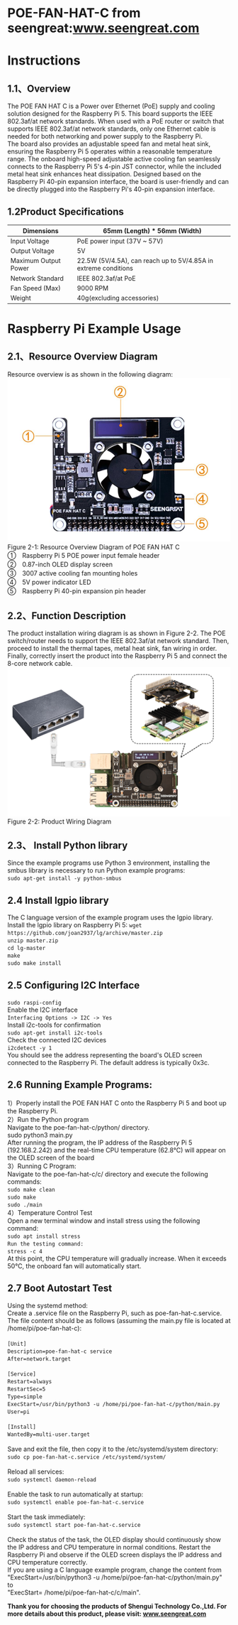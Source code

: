 POE-FAN-HAT-C from seengreat:www.seengreat.com
 =======================================
# Instructions
## 1.1、Overview
The POE FAN HAT C is a Power over Ethernet (PoE) supply and cooling solution designed for the Raspberry Pi 5. This board supports the IEEE 802.3af/at network standards. When used with a PoE router or switch that supports IEEE 802.3af/at network standards, only one Ethernet cable is needed for both networking and power supply to the Raspberry Pi.<br>
The board also provides an adjustable speed fan and metal heat sink, ensuring the Raspberry Pi 5 operates within a reasonable temperature range. The onboard high-speed adjustable active cooling fan seamlessly connects to the Raspberry Pi 5's 4-pin JST connector, while the included metal heat sink enhances heat dissipation.
Designed based on the Raspberry Pi 40-pin expansion interface, the board is user-friendly and can be directly plugged into the Raspberry Pi's 40-pin expansion interface.<br>
## 1.2Product Specifications
|Dimensions	|65mm (Length) * 56mm (Width)|
|----------------------|------------------------------------|
|Input Voltage	|PoE power input (37V ~ 57V)|
|Output Voltage	|5V|
|Maximum Output Power	|22.5W (5V/4.5A), can reach up to 5V/4.85A in extreme conditions|
|Network Standard	 |IEEE 802.3af/at PoE|
|Fan Speed (Max)	|9000 RPM|
|Weight	|40g(excluding accessories)|

# Raspberry Pi Example Usage
## 2.1、Resource Overview Diagram
Resource overview is as shown in the following diagram:<br>
![image](https://github.com/seengreat/POE-FAN-HAT-C/blob/main/pic1.png)<br>
Figure 2-1: Resource Overview Diagram of POE FAN HAT C<br>
①　Raspberry Pi 5 POE power input female header<br>
②　0.87-inch OLED display screen<br>
③　3007 active cooling fan mounting holes<br>
④　5V power indicator LED<br>
⑤　Raspberry Pi 40-pin expansion pin header<br>
## 2.2、Function Description
The product installation wiring diagram is as shown in Figure 2-2. The POE switch/router needs to support the IEEE 802.3af/at network standard. Then, proceed to install the thermal tapes, metal heat sink, fan wiring in order. Finally, correctly insert the product into the Raspberry Pi 5 and connect the 8-core network cable. <br>
![image](https://github.com/seengreat/POE-FAN-HAT-C/blob/main/pic2.png)<br>
Figure 2-2: Product Wiring Diagram<br>
## 2.3、 Install Python library
Since the example programs use Python 3 environment, installing the smbus library is necessary to run Python example programs:<br>
`sudo apt-get install -y python-smbus`<br>

##  2.4 Install lgpio library
The C language version of the example program uses the lgpio library. Install the lgpio library on Raspberry Pi 5:
`wget https://github.com/joan2937/lg/archive/master.zip`<br>
`unzip master.zip`<br>
`cd lg-master`<br>
`make`<br>
`sudo make install`<br>
##  2.5 Configuring I2C Interface
`sudo raspi-config`<br>
Enable the I2C interface<br>
`Interfacing Options -> I2C -> Yes `<br>
Install i2c-tools for confirmation<br>
`sudo apt-get install i2c-tools`<br>
Check the connected I2C devices<br>
`i2cdetect -y 1`<br>
You should see the address representing the board's OLED screen connected to the Raspberry Pi. The default address is typically 0x3c.<br>
##  2.6 Running Example Programs:
1）Properly install the POE FAN HAT C onto the Raspberry Pi 5 and boot up the Raspberry Pi.<br>
2）Run the Python program<br>
Navigate to the poe-fan-hat-c/python/ directory.<br>
sudo python3 main.py<br>
After running the program, the IP address of the Raspberry Pi 5 (192.168.2.242) and the real-time CPU temperature (62.8℃) will appear on the OLED screen of the board    <br> 
3）Running C Program:<br>
Navigate to the poe-fan-hat-c/c/ directory and execute the following commands:<br>
`sudo make clean`<br>
`sudo make`<br>
`sudo ./main`<br>
4）Temperature Control Test<br>
Open a new terminal window and install stress using the following command:<br>
`sudo apt install stress`<br>
 `Run the testing command:`<br>
`stress -c 4`<br>
At this point, the CPU temperature will gradually increase. When it exceeds 50℃, the onboard fan will automatically start.<br>

##  2.7 Boot Autostart Test
Using the systemd method:<br>
Create a .service file on the Raspberry Pi, such as poe-fan-hat-c.service. The file content should be as follows (assuming the main.py file is located at /home/pi/poe-fan-hat-c):<br>
<br>
`[Unit]`<br>
`Description=poe-fan-hat-c service`<br>
`After=network.target`<br>
<br>
`[Service]`<br>
`Restart=always`<br>
`RestartSec=5`<br>
`Type=simple`<br>
`ExecStart=/usr/bin/python3 -u /home/pi/poe-fan-hat-c/python/main.py`<br>
`User=pi`<br>
<br>
`[Install]`<br>
`WantedBy=multi-user.target`<br>
<br>
Save and exit the file, then copy it to the /etc/systemd/system directory:<br>
`sudo cp poe-fan-hat-c.service /etc/systemd/system/   `<br>                        
Reload all services:<br>
`sudo systemctl daemon-reload `<br>                                           
Enable the task to run automatically at startup:<br>
`sudo systemctl enable poe-fan-hat-c.service  ` <br>                              
Start the task immediately:<br>
`sudo systemctl start poe-fan-hat-c.service     ` <br>                              
Check the status of the task, the OLED display should continuously show the IP address and CPU temperature in normal conditions. Restart the Raspberry Pi and observe if the OLED screen displays the IP address and CPU temperature correctly.<br>
If you are using a C language example program, change the content from "ExecStart=/usr/bin/python3 -u /home/pi/poe-fan-hat-c/python/main.py" <br>
to <br>
"ExecStart= /home/pi/poe-fan-hat-c/c/main".<br>

__Thank you for choosing the products of Shengui Technology Co.,Ltd. For more details about this product, please visit:
www.seengreat.com__

